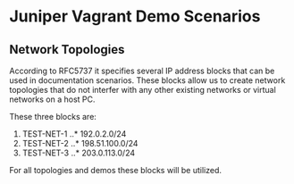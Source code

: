 # Juniper Vagrant Demo Scenarios


## Network Topologies
According to RFC5737 it specifies several IP address blocks that can be used in documentation scenarios. These blocks allow us to create network topologies that do not interfer with any other existing networks or virtual networks on a host PC.

These three blocks are:
1. TEST-NET-1
..* 192.0.2.0/24
2. TEST-NET-2
..* 198.51.100.0/24
3. TEST-NET-3
..* 203.0.113.0/24

For all topologies and demos these blocks will be utilized.

